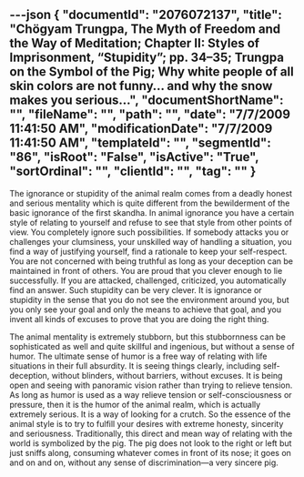 ---json
{
  "documentId": "2076072137",
  "title": "Chögyam Trungpa, The Myth of Freedom and the Way of Meditation; Chapter II: Styles of Imprisonment, “Stupidity”; pp. 34–35; Trungpa on the Symbol of the Pig; Why white people of all skin colors are not funny… and why the snow makes you serious…",
  "documentShortName": "",
  "fileName": "",
  "path": "",
  "date": "7/7/2009 11:41:50 AM",
  "modificationDate": "7/7/2009 11:41:50 AM",
  "templateId": "",
  "segmentId": "86",
  "isRoot": "False",
  "isActive": "True",
  "sortOrdinal": "",
  "clientId": "",
  "tag": ""
}
---

The ignorance or stupidity of the animal realm comes from a deadly honest and serious mentality which is quite different from the bewilderment of the basic ignorance of the first skandha. In animal ignorance you have a certain style of relating to yourself and refuse to see that style from other points of view. You completely ignore such possibilities. If somebody attacks you or challenges your clumsiness, your unskilled way of handling a situation, you find a way of justifying yourself, find a rationale to keep your self-respect. You are not concerned with being truthful as long as your deception can be maintained in front of others. You are proud that you clever enough to lie successfully. If you are attacked, challenged, criticized, you automatically find an answer. Such stupidity can be very clever. It is ignorance or stupidity in the sense that you do not see the environment around you, but you only see your goal and only the means to achieve that goal, and you invent all kinds of excuses to prove that you are doing the right thing.

The animal mentality is extremely stubborn, but this stubbornness can be sophisticated as well and quite skillful and ingenious, but without a sense of humor. The ultimate sense of humor is a free way of relating with life situations in their full absurdity. It is seeing things clearly, including self-deception, without blinders, without barriers, without excuses. It is being open and seeing with panoramic vision rather than trying to relieve tension. As long as humor is used as a way relieve tension or self-consciousness or pressure, then it is the humor of the animal realm, which is actually extremely serious. It is a way of looking for a crutch. So the essence of the animal style is to try to fulfill your desires with extreme honesty, sincerity and seriousness. Traditionally, this direct and mean way of relating with the world is symbolized by the pig. The pig does not look to the right or left but just sniffs along, consuming whatever comes in front of its nose; it goes on and on and on, without any sense of discrimination—a very sincere pig.
